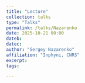 ```yaml
---
title: "Lecture"
collection: talks
type: "Talks"
permalink: /talks/Nazarenko
date: 2025-10-21 00:00
dateb:
datec:
author: "Sergey Nazarenko" 
affiliation: "Inphyni, CNRS"
excerpt:  
tags: 

---
```

